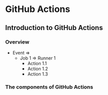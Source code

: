 # GitHub Actions
## Introduction to GitHub Actions
### Overview
* Event =>
  * Job 1         => Runner 1
    * Action 1.1
    * Action 1.2
    * Action 1.3
### The components of GitHub Actions
